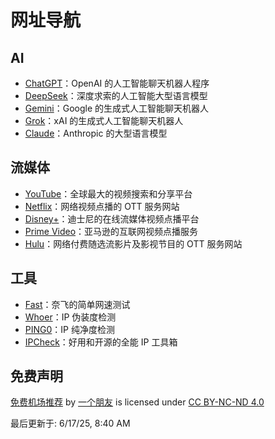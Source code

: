 



# 网址导航

## AI

- [ChatGPT](https://openai.com/chatgpt/)：OpenAI 的人工智能聊天机器人程序
- [DeepSeek](https://www.deepseek.com/)：深度求索的人工智能大型语言模型
- [Gemini](https://gemini.google.com/)：Google 的生成式人工智能聊天机器人
- [Grok](https://grok.x.ai/)：xAI 的生成式人工智能聊天机器人
- [Claude](https://www.anthropic.com/index/claude)：Anthropic 的大型语言模型

## 流媒体

- [YouTube](https://www.youtube.com/)：全球最大的视频搜索和分享平台
- [Netflix](https://www.netflix.com/)：网络视频点播的 OTT 服务网站
- [Disney+](https://www.disneyplus.com/)：迪士尼的在线流媒体视频点播平台
- [Prime Video](https://www.primevideo.com/)：亚马逊的互联网视频点播服务
- [Hulu](https://www.hulu.com/)：网络付费随选流影片及影视节目的 OTT 服务网站

## 工具

- [Fast](https://fast.com/)：奈飞的简单网速测试
- [Whoer](https://whoer.net/)：IP 伪装度检测
- [PING0](https://ping0.com/)：IP 纯净度检测
- [IPCheck](https://ipcheck.xyz/)：好用和开源的全能 IP 工具箱

## 免费声明

[免费机场推荐](https://ygpy.net/free-airport/) by [一个朋友](https://ygpy.net/) is licensed under [CC BY-NC-ND 4.0](https://creativecommons.org/licenses/by-nc-nd/4.0/)

最后更新于: 6/17/25, 8:40 AM

